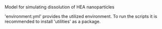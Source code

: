 Model for simulating dissolution of HEA nanoparticles

'environment.yml' provides the utilized environment. To run the scripts it is recommended to install 'utilities' as a package. 